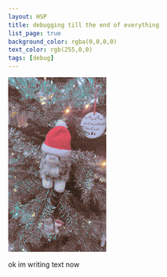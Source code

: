 ```yaml
---
layout: HSP
title: debugging till the end of everything
list_page: true
background_color: rgba(0,0,0,0)
text_color: rgb(255,0,0)
tags: [debug]
---
```


<img src="/resources/images/meepy.png">

ok im writing text now
